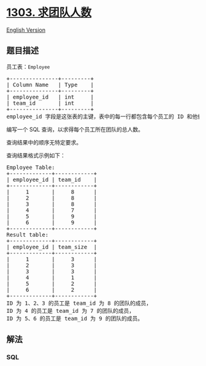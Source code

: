 # [1303. 求团队人数](https://leetcode-cn.com/problems/find-the-team-size)

[English Version](/solution/1300-1399/1303.Find%20the%20Team%20Size/README_EN.md)

## 题目描述

<!-- 这里写题目描述 -->

<p>员工表：<code>Employee</code></p>

<pre>
+---------------+---------+
| Column Name   | Type    |
+---------------+---------+
| employee_id   | int     |
| team_id       | int     |
+---------------+---------+
employee_id 字段是这张表的主键，表中的每一行都包含每个员工的 ID 和他们所属的团队。
</pre>

<p>编写一个 SQL 查询，以求得每个员工所在团队的总人数。</p>

<p>查询结果中的顺序无特定要求。</p>

<p>查询结果格式示例如下：</p>

<pre>
Employee Table:
+-------------+------------+
| employee_id | team_id    |
+-------------+------------+
|     1       |     8      |
|     2       |     8      |
|     3       |     8      |
|     4       |     7      |
|     5       |     9      |
|     6       |     9      |
+-------------+------------+
Result table:
+-------------+------------+
| employee_id | team_size  |
+-------------+------------+
|     1       |     3      |
|     2       |     3      |
|     3       |     3      |
|     4       |     1      |
|     5       |     2      |
|     6       |     2      |
+-------------+------------+
ID 为 1、2、3 的员工是 team_id 为 8 的团队的成员，
ID 为 4 的员工是 team_id 为 7 的团队的成员，
ID 为 5、6 的员工是 team_id 为 9 的团队的成员。
</pre>


## 解法

<!-- 这里可写通用的实现逻辑 -->

<!-- tabs:start -->

### **SQL**

<!-- 这里可写当前语言的特殊实现逻辑 -->

```sql

```

<!-- tabs:end -->

